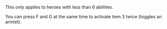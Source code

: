 This only applies to heroes with less than 6 abilities.

You can press F and G at the same time to activate item 3 twice (toggles an armlet).
